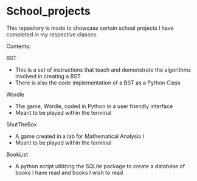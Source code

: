 # School_projects

This repository is made to showcase certain school projects I have completed in my respective classes. 

Contents:

BST
- This is a set of instructions that teach and demonstrate the algorithms involved in creating a BST
- There is also the code implementation of a BST as a Python Class

Wordle
- The game, Wordle, coded in Python in a user friendly interface
- Meant to be played within the terminal

ShutTheBox
- A game created in a lab for Mathematical Analysis I
- Meant to be played within the terminal

BookList
- A python script utilizing the SQLite package to create a database of books I have read and books I wish to read

